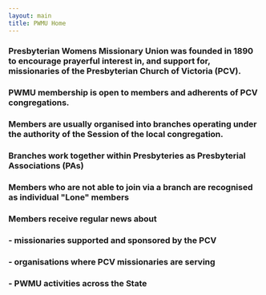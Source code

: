 ```yaml
---
layout: main
title: PWMU Home
---
```


### Presbyterian Womens Missionary Union was founded in 1890 to encourage prayerful interest in, and support for, missionaries of the Presbyterian Church of Victoria (PCV).
  
  
### PWMU membership is open to members and adherents of PCV congregations. 
  
    
    
### Members are usually organised into branches operating under the authority of the Session of the local congregation.

### Branches work together within Presbyteries as Presbyterial Associations (PAs)
  
### Members who are not able to join via a branch are recognised as individual "Lone" members   
  
### Members receive regular news about

###         - missionaries supported and sponsored by the PCV

###         - organisations where PCV missionaries are serving

###         - PWMU activities across the State
